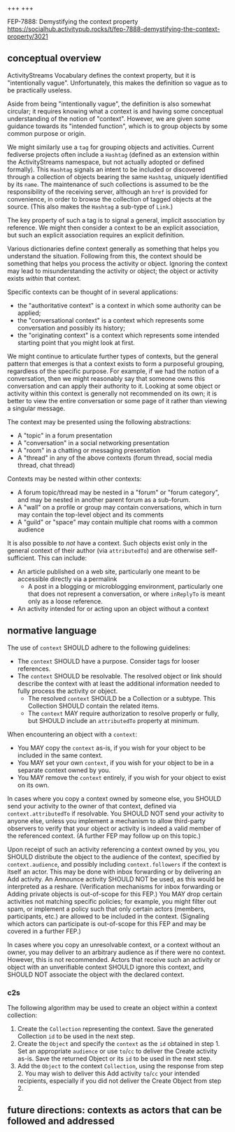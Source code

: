 +++
+++

FEP-7888: Demystifying the context property <https://socialhub.activitypub.rocks/t/fep-7888-demystifying-the-context-property/3021>

## conceptual overview

ActivityStreams Vocabulary defines the context property, but it is "intentionally vague". Unfortunately, this makes the definition so vague as to be practically useless. 

Aside from being "intentionally vague", the definition is also somewhat circular; it requires knowing what a context is and having some conceptual understanding of the notion of "context". However, we are given some guidance towards its "intended function", which is to group objects by some common purpose or origin.

We might similarly use a `tag` for grouping objects and activities. Current fediverse projects often include a `Hashtag` (defined as an extension within the ActivityStreams namespace, but not actually adopted or defined formally). This `Hashtag` signals an intent to be included or discovered through a collection of objects bearing the same `Hashtag`, uniquely identified by its `name`. The maintenance of such collections is assumed to be the responsibility of the receiving server, although an `href` is provided for convenience, in order to browse the collection of tagged objects at the source. (This also makes the `Hashtag` a sub-type of `Link`.)

The key property of such a tag is to signal a general, implicit association by reference. We might then consider a context to be an explicit association, but such an explicit association requires an explicit definition.

Various dictionaries define context generally as something that helps you understand the situation. Following from this, the context should be something that helps you process the activity or object. Ignoring the context may lead to misunderstanding the activity or object; the object or activity exists *within* that context.

Specific contexts can be thought of in several applications:

- the "authoritative context" is a context in which some authority can be applied;
- the "conversational context" is a context which represents some conversation and possibly its history;
- the "originating context" is a context which represents some intended starting point that you might look at first.

We might continue to articulate further types of contexts, but the general pattern that emerges is that a context exists to form a purposeful grouping, regardless of the specific purpose. For example, if we had the notion of a conversation, then we might reasonably say that someone owns this conversation and can apply their authority to it. Looking at some object or activity within this context is generally not recommended on its own; it is better to view the entire conversation or some page of it rather than viewing a singular message.

The context may be presented using the following abstractions:

- A "topic" in a forum presentation
- A "conversation" in a social networking presentation
- A "room" in a chatting or messaging presentation
- A "thread" in any of the above contexts (forum thread, social media thread, chat thread)

Contexts may be nested within other contexts:

- A forum topic/thread may be nested in a "forum" or "forum category", and may be nested in another parent forum as a sub-forum.
- A "wall" on a profile or group may contain conversations, which in turn may contain the top-level object and its comments
- A "guild" or "space" may contain multiple chat rooms with a common audience

It is also possible to *not* have a context. Such objects exist only in the general context of their author (via `attributedTo`) and are otherwise self-sufficient. This can include:

- An article published on a web site, particularly one meant to be accessible directly via a permalink
  - A post in a blogging or microblogging environment, particularly one that does not represent a conversation, or where `inReplyTo` is meant only as a loose reference.
- An activity intended for or acting upon an object without a context

## normative language

The use of `context` SHOULD adhere to the following guidelines:

- The `context` SHOULD have a purpose. Consider tags for looser references.
- The `context` SHOULD be resolvable. The resolved object or link should describe the context with at least the additional information needed to fully process the activity or object.
  - The resolved `context` SHOULD be a Collection or a subtype. This Collection SHOULD contain the related items.
  - The `context` MAY require authorization to resolve properly or fully, but SHOULD include an `attributedTo` property at minimum.

When encountering an object with a `context`:

- You MAY copy the `context` as-is, if you wish for your object to be included in the same context.
- You MAY set your own `context`, if you wish for your object to be in a separate context owned by you.
- You MAY remove the `context` entirely, if you wish for your object to exist on its own.

In cases where you copy a context owned by someone else, you SHOULD send your activity to the owner of that context, defined via `context.attributedTo` if resolvable. You SHOULD NOT send your activity to anyone else, unless you implement a mechanism to allow third-party observers to verify that your object or activity is indeed a valid member of the referenced context. (A further FEP may follow up on this topic.)

Upon receipt of such an activity referencing a context owned by you, you SHOULD distribute the object to the audience of the context, specified by `context.audience`, and possibly including `context.followers` if the context is itself an actor. This may be done with inbox forwarding or by delivering an Add activity. An Announce activity SHOULD NOT be used, as this would be interpreted as a reshare. (Verification mechanisms for inbox forwarding or Adding private objects is out-of-scope for this FEP.) You MAY drop certain activities not matching specific policies; for example, you might filter out spam, or implement a policy such that only certain actors (members, participants, etc.) are allowed to be included in the context. (Signaling which actors can participate is out-of-scope for this FEP and may be covered in a further FEP.)

In cases where you copy an unresolvable context, or a context without an owner, you may deliver to an arbitrary audience as if there were no context. However, this is not recommended. Actors that receive such an activity or object with an unverifiable context SHOULD ignore this context, and SHOULD NOT associate the object with the declared context.

### c2s

The following algorithm may be used to create an object within a context collection:

1. Create the `Collection` representing the context. Save the generated Collection `id` to be used in the next step.
2. Create the `Object` and specify the `context` as the `id` obtained in step 1. Set an appropriate `audience` or use `to`/`cc` to deliver the Create activity as-is. Save the returned Object or its `id` to be used in the next step.
3. Add the `Object` to the context `Collection`, using the response from step 2. You may wish to deliver this Add activity `to`/`cc` your intended recipients, especially if you did not deliver the Create Object from step 2.


## future directions: contexts as actors that can be followed and addressed